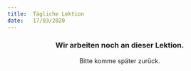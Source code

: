 ```yaml
---
title:  Tägliche Lektion
date:   17/03/2020
---
```


### <center>Wir arbeiten noch an dieser Lektion.</center>
<center>Bitte komme später zurück.</center>